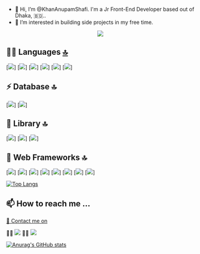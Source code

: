 - 👋 Hi, I’m @KhanAnupamShafi. I'm a Jr Front-End Developer based out of Dhaka, 🇧🇩..
- 👀 I’m interested in building side projects in my free time.

<p align="center">

 <a href="https://github.com/KhanAbupam.Shafi/LICENSE">
    <img src="https://img.shields.io/github/license/ryo-ma/github-profile-trophy"/> 
  </a>
</p>

## 👩‍💻 Languages [🔝](#welcome-badges-4-readmemd-profile)

[<img src="https://img.shields.io/badge/Python-3776AB?style=for-the-badge&logo=python&logoColor=white"/>]
[<img src="https://img.shields.io/badge/HTML5-E34F26?style=for-the-badge&logo=html5&logoColor=white"/>]
[<img src="https://img.shields.io/badge/CSS3-1572B6?style=for-the-badge&logo=css3&logoColor=white"/>]
[<img src="https://img.shields.io/badge/JavaScript-323330?style=for-the-badge&logo=javascript&logoColor=F7DF1E" />]
[<img src="https://img.shields.io/badge/Java-ED8B00?style=for-the-badge&logo=java&logoColor=white"/>]
[<img src="https://img.shields.io/badge/MySQL-00000F?style=for-the-badge&logo=mysql&logoColor=white"/>]

## ⚡ Database 🔝

[<img src="https://img.shields.io/badge/MongoDB-4EA94B?style=for-the-badge&logo=mongodb&logoColor=white"/>]
[<img src="https://img.shields.io/badge/Node.js-339933?style=for-the-badge&logo=nodedotjs&logoColor=white" />]

## 📱 Library 🔝
[<img src="https://img.shields.io/badge/npm-CB3837?style=for-the-badge&logo=npm&logoColor=white"/>]
[<img src="https://img.shields.io/badge/OpenCV-27338e?style=for-the-badge&logo=OpenCV&logoColor=white" />]
[<img src="https://img.shields.io/badge/RASPBERRY%20PI-C51A4A.svg?&style=for-the-badge&logo=raspberry%20pi&logoColor=white" />]

## 📱 Web Frameworks 🔝
[<img src="https://img.shields.io/badge/React-20232A?style=for-the-badge&logo=react&logoColor=61DAFB" />]
[<img src="https://img.shields.io/badge/Tailwind_CSS-38B2AC?style=for-the-badge&logo=tailwind-css&logoColor=white" />]
[<img src="https://img.shields.io/badge/Bootstrap-563D7C?style=for-the-badge&logo=bootstrap&logoColor=white" />]
[<img src="https://img.shields.io/badge/Sass-CC6699?style=for-the-badge&logo=sass&logoColor=white" />]
[<img src="https://img.shields.io/badge/Redux-593D88?style=for-the-badge&logo=redux&logoColor=white" />]
[<img src="https://img.shields.io/badge/React_Router-CA4245?style=for-the-badge&logo=react-router&logoColor=white" />]
[<img src="https://img.shields.io/badge/jQuery-0769AD?style=for-the-badge&logo=jquery&logoColor=white" />]
[<img src="https://img.shields.io/badge/firebase-ffca28?style=for-the-badge&logo=firebase&logoColor=black" />]


[![Top Langs](https://github-readme-stats.vercel.app/api/top-langs/?username=KhanAnupamShafi&layout=compact)](https://github.com/anuraghazra/github-readme-stats)




## 📫 How to reach me ...

[📱 Contact me on](#-contact-)



👨👩 [<img src="https://img.shields.io/badge/LinkedIn-0077B5?style=for-the-badge&logo=linkedin&logoColor=white" />](https://www.linkedin.com/in/khan-anupam-shafi-0486431ba/)
🤜🤛 [<img src="https://img.shields.io/badge/Discord-7289DA?style=for-the-badge&logo=discord&logoColor=white" />](https://discord.gg/8GNUgVrG)



[![Anurag's GitHub stats](https://github-readme-stats.vercel.app/api?username=KhanAnupamShafi&hide=contribs&show_icons=true&theme=radical)](https://github.com/anuraghazra/github-readme-stats)

<!---
KhanAnupamShafi/KhanAnupamShafi is a ✨ special ✨ repository because its `README.md` (this file) appears on your GitHub profile.
You can click the Preview link to take a look at your changes.
--->
